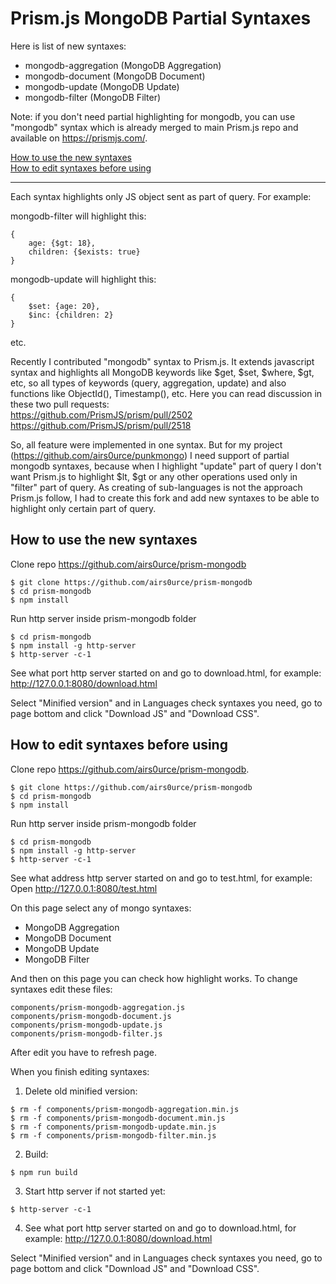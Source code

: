 # Prism.js MongoDB Partial Syntaxes

Here is list of new syntaxes:

- mongodb-aggregation (MongoDB Aggregation)
- mongodb-document (MongoDB Document)
- mongodb-update (MongoDB Update)
- mongodb-filter (MongoDB Filter)

Note: if you don't need partial highlighting for mongodb, you can use "mongodb" syntax which is already merged to main Prism.js repo and available on https://prismjs.com/.

[How to use the new syntaxes](#how-to-use-the-new-syntaxes)  
[How to edit syntaxes before using](#how-to-edit-syntaxes-before-using)

---

Each syntax highlights only JS object sent as part of query. For example:

mongodb-filter will highlight this:
```
{
    age: {$gt: 18},
    children: {$exists: true}
}
```

mongodb-update will highlight this:
```
{
    $set: {age: 20},
    $inc: {children: 2}
}
```

etc.

Recently I contributed "mongodb" syntax to Prism.js. It extends javascript syntax and highlights all MongoDB keywords like $get, $set, $where, $gt, etc, so all types of keywords (query, aggregation, update) and also functions like ObjectId(), Timestamp(), etc. Here you can read discussion in these two pull requests:  
https://github.com/PrismJS/prism/pull/2502  
https://github.com/PrismJS/prism/pull/2518

So, all feature were implemented in one syntax. But for my project (https://github.com/airs0urce/punkmongo) I need support of partial mongodb syntaxes, because when I highlight "update" part of query I don't want Prism.js to highlight $lt, $gt or any other operations used only in "filter" part of query.
As creating of sub-languages is not the approach Prism.js follow, I had to create this fork and add new syntaxes to be able to highlight only certain part of query. 



## How to use the new syntaxes

Clone repo https://github.com/airs0urce/prism-mongodb
```
$ git clone https://github.com/airs0urce/prism-mongodb  
$ cd prism-mongodb
$ npm install  
```

Run http server inside prism-mongodb folder
```
$ cd prism-mongodb
$ npm install -g http-server
$ http-server -c-1
```

See what port http server started on and go to download.html, for example:
http://127.0.0.1:8080/download.html

Select "Minified version" and in Languages check syntaxes you need, go to page bottom and click "Download JS" and "Download CSS".


## How to edit syntaxes before using

Clone repo https://github.com/airs0urce/prism-mongodb.
```
$ git clone https://github.com/airs0urce/prism-mongodb  
$ cd prism-mongodb
$ npm install  
```

Run http server inside prism-mongodb folder
```
$ cd prism-mongodb
$ npm install -g http-server
$ http-server -c-1
```

See what address http server started on and go to test.html, for example:
Open http://127.0.0.1:8080/test.html

On this page select any of mongo syntaxes:

- MongoDB Aggregation
- MongoDB Document
- MongoDB Update
- MongoDB Filter

And then on this page you can check how highlight works.
To change syntaxes edit these files:

```
components/prism-mongodb-aggregation.js
components/prism-mongodb-document.js
components/prism-mongodb-update.js
components/prism-mongodb-filter.js
```

After edit you have to refresh page.

When you finish editing syntaxes:

1) Delete old minified version:
```
$ rm -f components/prism-mongodb-aggregation.min.js
$ rm -f components/prism-mongodb-document.min.js
$ rm -f components/prism-mongodb-update.min.js
$ rm -f components/prism-mongodb-filter.min.js
```

2) Build:
```
$ npm run build
```

3) Start http server if not started yet:
```
$ http-server -c-1
```

4) See what port http server started on and go to download.html, for example:
http://127.0.0.1:8080/download.html

Select "Minified version" and in Languages check syntaxes you need, go to page bottom and click "Download JS" and "Download CSS".



